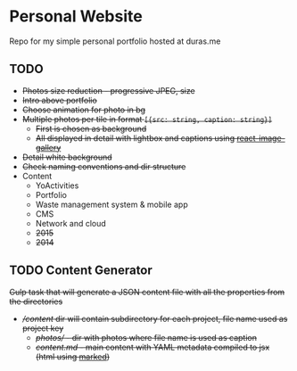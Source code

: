 # Personal Website
Repo for my simple personal portfolio hosted at duras.me

## TODO
- ~~Photos size reduction - progressive JPEG, size~~
- ~~Intro above portfolio~~
- ~~Choose animation for photo in bg~~
- ~~Multiple photos per tile in format `[{src: string, caption: string}]`~~
  - ~~First is chosen as background~~
  - ~~All displayed in detail with lightbox and captions using [react-image-gallery](https://github.com/xiaolin/react-image-gallery)~~
- ~~Detail white background~~
- ~~Check naming conventions and dir structure~~
- Content
  - YoActivities
  - Portfolio
  - Waste management system & mobile app
  - CMS
  - Network and cloud
  - ~~2015~~
  - ~~2014~~

## TODO Content Generator
~~Gulp task that will generate a JSON content file with all the properties from the directories~~
- ~~*/content* dir will contain subdirectory for each project, file name used as project key~~
  - ~~*photos/* - dir with photos where file name is used as caption~~
  - ~~*content.md* - main content with YAML metadata compiled to jsx (html using [marked](https://github.com/chjj/marked))~~